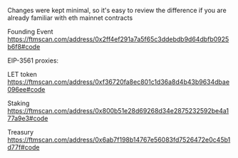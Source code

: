 Changes were kept minimal, so it's easy to review the difference if you are already familiar with eth mainnet contracts

Founding Event https://ftmscan.com/address/0x2ff4ef291a7a5f65c3ddebdb9d64dbfb0925b6f8#code





EIP-3561 proxies:

LET token https://ftmscan.com/address/0xf36720fa8ec801c1d36a8d4b43b9634dbae096ee#code

Staking https://ftmscan.com/address/0x800b51e28d69268d34e2875232592be4a177a9e3#code

Treasury https://ftmscan.com/address/0x6ab7f198b14767e56083fd7526472e0c45b1d77f#code
